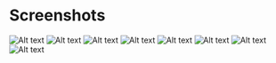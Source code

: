 # Screenshots

![Alt text](screenshots/Screenshot_1701713600.png) ![Alt text](screenshots/Screenshot_1701713608.png) ![Alt text](screenshots/Screenshot_1701713624.png) ![Alt text](screenshots/Screenshot_1701713638.png) ![Alt text](screenshots/Screenshot_1701713644.png) ![Alt text](screenshots/Screenshot_1701713657.png) ![Alt text](screenshots/Screenshot_1701713743.png) ![Alt text](screenshots/Screenshot_1701714059.png)
